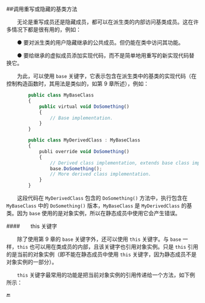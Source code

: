 ##调用重写或隐藏的基类方法

&emsp;&emsp;无论是重写成员还是隐藏成员，都可以在派生类的内部访问基类成员。这在许多情况下都是很有用的，例如：

&emsp;&emsp;● 要对派生类的用户隐藏继承的公共成员。但仍能在类中访问其功能。

&emsp;&emsp;● 要给继承的虚拟成员添加实现代码，而不是简单地用重写的新实现代码替换它。

&emsp;&emsp;为此，可以使用 `base` 关键字，它表示包含在派生类中的基类的实现代码（在控制构造函数时，其用法是类似的，如第 9 章所述），例如：

```javascript
        public class MyBaseClass
        {
            public virtual void DoSomething()
            {
                // Base implementation.
            }
        }

        public class MyDerivedClass : MyBaseClass
        {
            publi override void DoSomething()
            {
                // Derived class implementation, extends base class implementation.
                base.DoSomething();
                // More derived class implementation.
            }
        }
```

&emsp;&emsp;这段代码在 `MyDerivedClass` 包含的 `DoSomething()` 方法中，执行包含在 `MyBaseClass` 中的 `DoSomething()` 版本，`MyBaseClass` 是 `MyDerivedClass` 的基类。因为 `base` 使用的是对象实例，所以在静态成员中使用它会产生错误。


####&emsp;&emsp;this 关键字

&emsp;&emsp;除了使用第 9  章的 `base` 关键字外，还可以使用 `this` 关键字。与 `base` 一样，`this` 也可以用在类成员的内部，且该关键字也引用对象实例。只是 `this` 引用的是当前的对象实例（即不能在静态成员中使用 `this` 关键字，因为静态成员不是对象实例的一部分）。

&emsp;&emsp;`this` 关键字最常用的功能是把当前对象实例的引用传递给一个方法，如下例所示：










🔚
